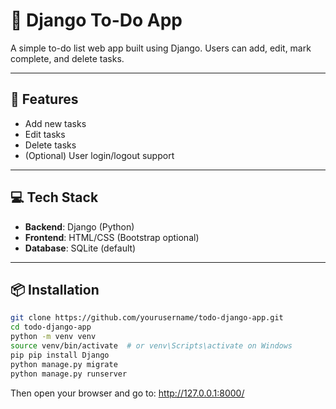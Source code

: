 # 📝 Django To-Do App

A simple to-do list web app built using Django. Users can add, edit, mark complete, and delete tasks.

---

## 🚀 Features

- Add new tasks  
- Edit tasks  
- Delete tasks  
- (Optional) User login/logout support

---

## 💻 Tech Stack

- **Backend**: Django (Python)
- **Frontend**: HTML/CSS (Bootstrap optional)
- **Database**: SQLite (default)

---

## 📦 Installation

```bash
git clone https://github.com/yourusername/todo-django-app.git
cd todo-django-app
python -m venv venv
source venv/bin/activate  # or venv\Scripts\activate on Windows
pip pip install Django
python manage.py migrate
python manage.py runserver
```

Then open your browser and go to:
http://127.0.0.1:8000/